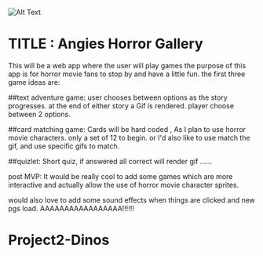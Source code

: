 ![Alt Text](https://media.giphy.com/media/8hvb1Ok0hJ2OQ/giphy.gif)

# TITLE : Angies Horror Gallery
 
 This will be a web app where the user will play games
 the purpose of this app is for horror movie fans to stop by and have a little fun.
 the first three game ideas are:

 ##text adventure game:
 user chooses between options as the story progresses. at the end of either story a Gif is rendered.
 player choose between 2 options.

 ##card matching game:
Cards will be hard coded , As I plan to use horror movie characters. only a set of 12 to begin.
 or I'd also like to use match the gif, and use specific gifs to match.


 ##quizlet:
 Short quiz, if answered all correct will render gif
......


post MVP:
 It would be really cool to add some games which are more interactive and actually allow the use of horror movie character sprites.

would also love to add some sound effects when things are clicked and new pgs load.
AAAAAAAAAAAAAAAAA!!!!!!
# Project2-Dinos
